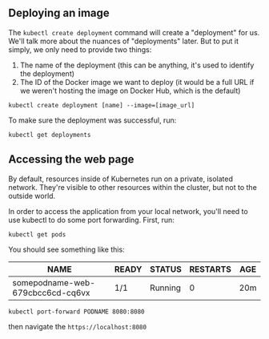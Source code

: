 ## Deploying an image

The `kubectl create deployment` command will create a "deployment" for us. We'll talk more about the nuances of "deployments" later. But to put it simply, we only need to provide two things:

1. The name of the deployment (this can be anything, it's used to identify the deployment)
2. The ID of the Docker image we want to deploy (it would be a full URL if we weren't hosting the image on Docker Hub, which is the default)

`kubectl create deployment [name] --image=[image_url]`

To make sure the deployment was successful, run:

`kubectl get deployments`

## Accessing the web page

By default, resources inside of Kubernetes run on a private, isolated network. They're visible to other resources within the cluster, but not to the outside world.

In order to access the application from your local network, you'll need to use kubectl to do some port forwarding. First, run:

`kubectl get pods`

You should see something like this:

|NAME                                   |READY|STATUS  |RESTARTS |AGE|
|---------------------------------------|-----|--------|---------|---|
|somepodname-web-679cbcc6cd-cq6vx       |1/1  |Running | 0       |20m|


`kubectl port-forward PODNAME 8080:8080`

then navigate the `https://localhost:8080`

